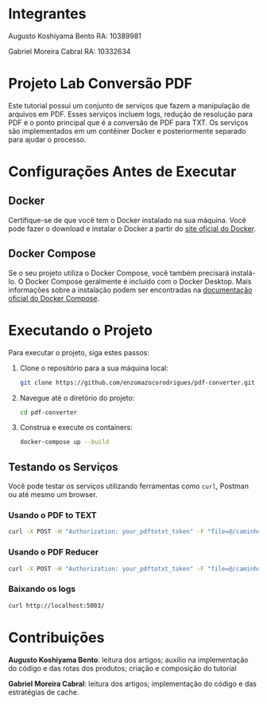 # Integrantes
Augusto Koshiyama Bento RA: 10389981

Gabriel Moreira Cabral RA: 10332634

# Projeto Lab Conversão PDF
Este tutorial possui um conjunto de serviços que fazem a manipulação de arquivos em PDF. Esses serviços incluem logs, redução de resolução para PDF e o ponto principal que é a conversão de PDF para TXT. Os serviços são implementados em um contêiner Docker e posteriormente separado para ajudar o processo.



# Configurações Antes de Executar
## Docker

Certifique-se de que você tem o Docker instalado na sua máquina. Você pode fazer o download e instalar o Docker a partir do [site oficial do Docker](https://www.docker.com/get-started).

## Docker Compose

Se o seu projeto utiliza o Docker Compose, você também precisará instalá-lo. O Docker Compose geralmente é incluído com o Docker Desktop. Mais informações sobre a instalação podem ser encontradas na [documentação oficial do Docker Compose](https://docs.docker.com/compose/install/).

# Executando o Projeto

Para executar o projeto, siga estes passos:

1. Clone o repositório para a sua máquina local:

   ```bash
   git clone https://github.com/enzomazocorodrigues/pdf-converter.git
   ```

1. Navegue até o diretório do projeto:

   ```bash
   cd pdf-converter
   ```

1. Construa e execute os containers:

   ```bash
   docker-compose up --build
   ```

## Testando os Serviços

Você pode testar os serviços utilizando ferramentas como `curl`, Postman ou até mesmo um browser.

### Usando o PDF to TEXT

```bash
curl -X POST -H "Authorization: your_pdftotxt_token" -F "file=@/caminho/para/seu/arquivo.pdf" http://localhost:5001/upload
```

### Usando o PDF Reducer

```bash
curl -X POST -H "Authorization: your_pdftotxt_token" -F "file=@/caminho/para/seu/arquivo.pdf" -F "resolution=default" http://localhost:5002/upload
```

### Baixando os logs

```bash
curl http://localhost:5003/
```

# Contribuições

**Augusto Koshiyama Bento**: leitura dos artigos; auxílio na implementação do código e das rotas dos produtos; criação e composição do tutorial

**Gabriel Moreira Cabral**: leitura dos artigos; implementação do código e das estratégias de cache.
